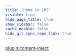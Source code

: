 ```yaml
---
title: 'Home in LMS'
visible: true
hide_page_title: true
show_sidebar: false
cache_enable: false
hide_git_sync_repo_link: true
---
```


[plugin:content-inject](../home/_important-reminders)
